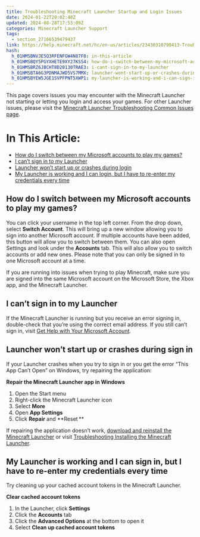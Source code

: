 ```yaml
---
title: Troubleshooting Minecraft Launcher Startup and Login Issues
date: 2024-01-22T20:02:48Z
updated: 2024-08-28T17:53:09Z
categories: Minecraft Launcher Support
tags:
  - section_27166539479437
link: https://help.minecraft.net/hc/en-us/articles/23430310790413-Troubleshooting-Minecraft-Launcher-Startup-and-Login-Issues
hash:
  h_01HMSBNVJE5Q3RFENFGW4N87F8: in-this-article
  h_01HMSBQY5PGYXHETE9XY27KSS4: how-do-i-switch-between-my-microsoft-accounts-to-play-my-games
  h_01HMSBRZ6JBCHT8D20130TRAE3: i-cant-sign-in-to-my-launcher
  h_01HMSBTA6G3PDNMAJWD5VS7MMX: launcher-wont-start-up-or-crashes-during-sign-in
  h_01HMSBYEW5JGE1SVPFPNT5XWP1: my-launcher-is-working-and-i-can-sign-in-but-i-have-to-re-enter-my-credentials-every-time
---
```


This page covers issues you may encounter with the Minecraft Launcher not starting or letting you login and access your games. For other Launcher issues, please visit the [Minecraft Launcher Troubleshooting Common Issues page](./Minecraft-Launcher-Support.md).

# In This Article:

- [How do I switch between my Microsoft accounts to play my games?](#how-do-i-switch-between-my-microsoft-accounts-to-play-my-games)
- [I can’t sign in to my Launcher](#i-cant-sign-in-to-my-launcher)
- [Launcher won’t start up or crashes during login](#launcher-wont-start-up-or-crashes-during-sign-in)
- [My Launcher is working and I can login, but I have to re-enter my credentials every time](#my-launcher-is-working-and-i-can-sign-in-but-i-have-to-re-enter-my-credentials-every-time)

## How do I switch between my Microsoft accounts to play my games?

You can click your username in the top left corner. From the drop down, select **Switch Account**. This will bring up a new window allowing you to sign into another Microsoft account. If multiple accounts have been added, this button will allow you to switch between them. You can also open Settings and look under the **Accounts** tab. This will also allow you to switch accounts or add new ones. Please note that you can only be signed in to one Microsoft account at a time.

If you are running into issues when trying to play Minecraft, make sure you are signed into the same Microsoft account on the Microsoft Store, the Xbox app, and the Minecraft Launcher.

## I can’t sign in to my Launcher

If the Minecraft Launcher is running but you receive an error signing in, double-check that you’re using the correct email address. If you still can’t sign in, visit [Get Help with Your Microsoft Account](https://support.microsoft.com/en-us/account-billing/get-help-with-your-microsoft-account-ace6f3b3-e2d3-aeb1-6b96-d2e9e7e52133).

## Launcher won’t start up or crashes during sign in

If your Launcher crashes when you try to sign in or you get the error “This App Can’t Open” on Windows, try repairing the application:

**Repair the Minecraft Launcher app in Windows**

1.  Open the Start menu
2.  Right-click the Minecraft Launcher icon
3.  Select **More**
4.  Open **App Settings**
5.  Click **Repair** and **Reset **

If repairing the application doesn’t work, [download and reinstall the Minecraft Launcher](https://www.minecraft.net/en-us/download) or visit [Troubleshooting Installing the Minecraft Launcher](./Troubleshooting-Installing-the-Minecraft-Launcher.md).

## My Launcher is working and I can sign in, but I have to re-enter my credentials every time

Try cleaning up your cached account tokens in the Minecraft Launcher.

**Clear cached account tokens**

1.  In the Launcher, click **Settings**
2.  Click the **Accounts** tab
3.  Click the **Advanced Options** at the bottom to open it
4.  Select **Clean up cached account tokens**
